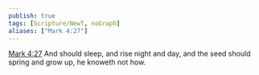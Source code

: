```yaml
---
publish: true
tags: [Scripture/NewT, noGraph]
aliases: ["Mark 4:27"]
---
```

[Mark 4:27](https://churchofjesuschrist.org/study/scriptures/nt/mark/4?lang=eng&id=p27#p27) And should sleep, and rise night and day, and the seed should spring and grow up, he knoweth not how.
